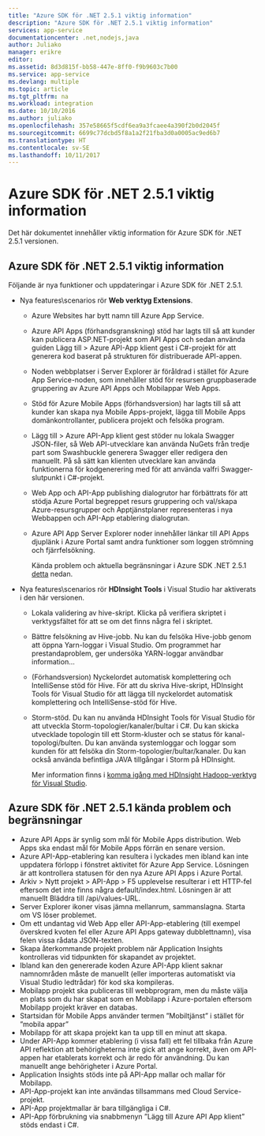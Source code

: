 ```yaml
---
title: "Azure SDK för .NET 2.5.1 viktig information"
description: "Azure SDK för .NET 2.5.1 viktig information"
services: app-service
documentationcenter: .net,nodejs,java
author: Juliako
manager: erikre
editor: 
ms.assetid: 8d3d815f-bb58-447e-8ff0-f9b9603c7b00
ms.service: app-service
ms.devlang: multiple
ms.topic: article
ms.tgt_pltfrm: na
ms.workload: integration
ms.date: 10/10/2016
ms.author: juliako
ms.openlocfilehash: 357e58665f5cdf6ea9a3fcaee4a390f2b0d2045f
ms.sourcegitcommit: 6699c77dcbd5f8a1a2f21fba3d0a0005ac9ed6b7
ms.translationtype: HT
ms.contentlocale: sv-SE
ms.lasthandoff: 10/11/2017
---
```

# <a name="azure-sdk-for-net-251-release-notes"></a>Azure SDK för .NET 2.5.1 viktig information
Det här dokumentet innehåller viktig information för Azure SDK för .NET 2.5.1 versionen. 

## <a name="azure-sdk-for-net-251-release-notes"></a>Azure SDK för .NET 2.5.1 viktig information
Följande är nya funktioner och uppdateringar i Azure SDK för .NET 2.5.1.

* Nya features\scenarios rör **Web verktyg Extensions**. 
  
  * Azure Websites har bytt namn till Azure App Service. 
  * Azure API Apps (förhandsgranskning) stöd har lagts till så att kunder kan publicera ASP.NET-projekt som API Apps och sedan använda guiden Lägg till > Azure API-App klient gest i C#-projekt för att generera kod baserat på strukturen för distribuerade API-appen. 
  * Noden webbplatser i Server Explorer är föråldrad i stället för Azure App Service-noden, som innehåller stöd för resursen gruppbaserade gruppering av Azure API Apps och Mobilappar Web Apps.
  * Stöd för Azure Mobile Apps (förhandsversion) har lagts till så att kunder kan skapa nya Mobile Apps-projekt, lägga till Mobile Apps domänkontrollanter, publicera projekt och felsöka program.
  * Lägg till > Azure API-App klient gest stöder nu lokala Swagger JSON-filer, så Web API-utvecklare kan använda NuGets från tredje part som Swashbuckle generera Swagger eller redigera den manuellt. På så sätt kan klienten utvecklare kan använda funktionerna för kodgenerering med för att använda valfri Swagger-slutpunkt i C#-projekt. 
  * Web App och API-App publishing dialogrutor har förbättrats för att stödja Azure Portal begreppet resurs gruppering och val/skapa Azure-resursgrupper och Apptjänstplaner representeras i nya Webbappen och API-App etablering dialogrutan. 
  * Azure API App Server Explorer noder innehåller länkar till API Apps djuplänk i Azure Portal samt andra funktioner som loggen strömning och fjärrfelsökning.
    
    Kända problem och aktuella begränsningar i Azure SDK .NET 2.5.1 [detta](app-service-release-notes.md#known_issues_2_5_1) nedan.
* Nya features\scenarios rör **HDInsight Tools** i Visual Studio har aktiverats i den här versionen. 
  
  * Lokala validering av hive-skript. Klicka på verifiera skriptet i verktygsfältet för att se om det finns några fel i skriptet. 
  * Bättre felsökning av Hive-jobb. Nu kan du felsöka Hive-jobb genom att öppna Yarn-loggar i Visual Studio. Om programmet har prestandaproblem, ger undersöka YARN-loggar användbar information...
  * (Förhandsversion) Nyckelordet automatisk komplettering och IntelliSense stöd för Hive. För att du skriva Hive-skript, HDInsight Tools för Visual Studio för att lägga till nyckelordet automatisk komplettering och IntelliSense-stöd för Hive.
  * Storm-stöd. Du kan nu använda HDInsight Tools för Visual Studio för att utveckla Storm-topologier/kanaler/bultar i C#. Du kan skicka utvecklade topologin till ett Storm-kluster och se status för kanal-topologi/bulten. Du kan använda systemloggar och loggar som kunden för att felsöka din Storm-topologier/bultar/kanaler. Du kan också använda befintliga JAVA tillgångar i Storm på HDInsight.
    
    Mer information finns i [komma igång med HDInsight Hadoop-verktyg för Visual Studio](../hdinsight/hdinsight-hadoop-visual-studio-tools-get-started.md).

## <a id="known_issues_2_5_1"></a>Azure SDK för .NET 2.5.1 kända problem och begränsningar
* Azure API Apps är synlig som mål för Mobile Apps distribution. Web Apps ska endast mål för Mobile Apps förrän en senare version. 
* Azure API-App-etablering kan resultera i lyckades men ibland kan inte uppdatera förlopp i fönstret aktivitet för Azure App Service. Lösningen är att kontrollera statusen för den nya Azure API Apps i Azure Portal. 
* Arkiv > Nytt projekt > API-App > F5 upplevelse resulterar i ett HTTP-fel eftersom det inte finns några default/index.html. Lösningen är att manuellt Bläddra till /api/values-URL. 
* Server Explorer ikoner visas jämna mellanrum, sammanslagna. Starta om VS löser problemet. 
* Om ett undantag vid Web App eller API-App-etablering (till exempel överskred kvoten fel eller Azure API Apps gateway dubblettnamn), visa felen vissa rådata JSON-texten. 
* Skapa återkommande projekt problem när Application Insights kontrolleras vid tidpunkten för skapandet av projektet.
* Ibland kan den genererade koden Azure API-App klient saknar namnområden måste de manuellt (eller importeras automatiskt via Visual Studio ledtrådar) för kod ska kompileras. 
* Mobilapp projekt ska publiceras till webbprogram, men du måste välja en plats som du har skapat som en Mobilapp i Azure-portalen eftersom Mobilapp projekt kräver en databas. 
* Startsidan för Mobile Apps använder termen ”Mobiltjänst” i stället för ”mobila appar” 
* Mobilapp för att skapa projekt kan ta upp till en minut att skapa. 
* Under API-App kommer etablering (i vissa fall) ett fel tillbaka från Azure API reflektion att behörigheterna inte gick att ange korrekt, även om API-appen har etablerats korrekt och är redo för användning. Du kan manuellt ange behörigheter i Azure Portal.
* Application Insights stöds inte på API-App mallar och mallar för Mobilapp.
* API-App-projekt kan inte användas tillsammans med Cloud Service-projekt.
* API-App projektmallar är bara tillgängliga i C#.
* API-App förbrukning via snabbmenyn ”Lägg till Azure API App klient” stöds endast i C#.

